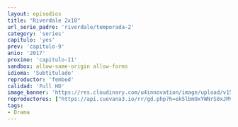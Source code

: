 ```yaml
---
layout: episodios
title: "Riverdale 2x10"
url_serie_padre: 'riverdale/temporada-2'
category: 'series'
capitulo: 'yes'
prev: 'capitulo-9'
anio: '2017'
proximo: 'capitulo-11'
sandbox: allow-same-origin allow-forms
idioma: 'Subtitulado'
reproductor: 'fembed'
calidad: 'Full HD'
image_banner: 'https://res.cloudinary.com/u4innovation/image/upload/v1565152608/maxresdefault-min_vy9nnj.jpg'
reproductores: ["https://api.cuevana3.io/rr/gd.php?h=ek5lbm9xYWNrS0xJMVp5b21KREk0dFBLbjVkaHhkRGdrOG1jbnBpUnhhS1Zyb042bDlLVDE3MlZiSldZc2MvYnJzYURkb3lUeHVmWHJaZDZwNmJON0xDU3FadVkyUT09"]
tags:
- Drama
---
```












